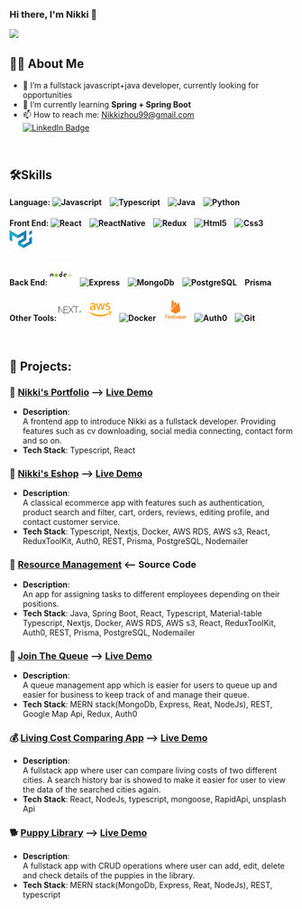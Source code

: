 ### Hi there, I'm Nikki 👋  
![](https://komarev.com/ghpvc/?username=nikkizhou)

## 👩🏻 About Me  
- 🔭 I’m a fullstack javascript+java developer, currently looking for opportunities  
- 🌱 I’m currently learning **Spring + Spring Boot**  
- 📫 How to reach me: Nikkizhou99@gmail.com  
    <div id="badges">
      <a href=https://www.linkedin.com/in/nikki-zhou-b456ba152/">
        <img src="https://img.shields.io/badge/LinkedIn-blue?style=for-the-badge&logo=linkedin&logoColor=white" alt="LinkedIn Badge"/>
      </a>
    </div>

<br>

## 🛠️Skills
#### Language: <img src="https://img.icons8.com/color/javascript.png" width="40" height="40" title="Javascript" alt="Javascript"/>&emsp;<img src="https://img.icons8.com/color/typescript.png" width="40" height="40" title="Typescript" alt="Typescript"/>&emsp;<img src="https://img.icons8.com/color/java.png" width="40" height="40" title="Java" alt="Java"/>&emsp;<img src="https://img.icons8.com/color/python.png" width="40" height="40" title="Python" alt="Python" />&emsp;
 
#### Front End: <img src="https://img.icons8.com/plasticine/react.png" width="40" height="40" title="React" alt="React"/>&emsp;<img src="https://miro.medium.com/max/1155/1*GkR93AAlILkmE_3QQf88Ug.png" width="40" height="40" title="ReactNative" alt="ReactNative"/>&emsp;<img src="https://img.icons8.com/color/redux.png" width="40" height="40" title="Redux" alt="Redux"/>&emsp;<img src="https://img.icons8.com/color/html-5.png" width="40" height="40" title="Html5" alt="Html5"/>&emsp;<img src="https://img.icons8.com/color/css3.png" width="40" height="40" title="Css3" alt="Css3"/>&emsp;<img src="https://github.com/devicons/devicon/blob/master/icons/materialui/materialui-original.svg" title="Material UI" alt="Material UI" width="40" height="40"/>&emsp;
 
#### Back End: <img src="https://github.com/devicons/devicon/blob/master/icons/nodejs/nodejs-original-wordmark.svg" width="40" height="40" title="NodeJs" alt="NodeJs"/>&emsp;<img src="https://cdn.iconscout.com/icon/free/png-256/express-2-282577.png" width="40" height="40" title="Express" alt="Express"/>&emsp;<img src="https://img.icons8.com/color/mongodb.png" width="40" height="40" title="MongoDb" alt="MongoDb"/>&emsp;<img src="https://img.icons8.com/color/postgresql" width="40" height="40" title="PostgreSQL" alt="PostgreSQL"/>&emsp;Prisma

#### Other Tools: <img src="https://github.com/devicons/devicon/blob/master/icons/nextjs/nextjs-original-wordmark.svg" title="NextJs" alt="NextJs" width="40" height="40"/>&emsp;<img src="https://github.com/devicons/devicon/blob/master/icons/amazonwebservices/amazonwebservices-plain-wordmark.svg" title="AWS" alt="AWS" width="40" height="40"/>&emsp;<img src="https://img.icons8.com/color/docker.png" title="Docker" alt="Docker" width="40" height="40"/>&emsp;<img src="https://github.com/devicons/devicon/blob/master/icons/firebase/firebase-plain-wordmark.svg" width="40" height="40" title="Firebase" alt="Firebase"/>&emsp;<img src="https://upload.wikimedia.org/wikipedia/commons/5/5b/Logo_de_Auth0.svg" width="40" height="40" title="Auth0" alt="Auth0"/>&emsp;<img src="https://img.icons8.com/color/git.png" width="40" height="40" title="Git" alt="Git"/>&emsp;
  
<br>



## 🧱 Projects:  
### 👧 [Nikki's Portfolio](https://github.com/nikkizhou/Portfolio-Nikki)  -->  [Live Demo](https://portfolio-tan-pi-61.vercel.app/) 
- **Description**:    
A frontend app to introduce Nikki as a fullstack developer. Providing features such as cv downloading, social media connecting, contact form and so on.
- **Tech Stack**: Typescript, React
  
### 🛒 [Nikki's Eshop](https://github.com/nikkizhou/Nikkis-EShop)  -->  [Live Demo](https://products-blue-beta.vercel.app) 
- **Description**:    
A classical ecommerce app with features such as authentication, product search and filter, cart, orders, reviews, editing profile, and contact customer service.
- **Tech Stack**: 
Typescript, Nextjs, Docker, AWS RDS, AWS s3, React, ReduxToolKit, Auth0, REST, Prisma, PostgreSQL, Nodemailer

### 📝 [Resource Management](https://github.com/nikkizhou/Resource-Management)  <-- Source Code
- **Description**:    
An app for assigning tasks to different employees depending on their positions.  
- **Tech Stack**: Java, Spring Boot, React, Typescript, Material-table  
Typescript, Nextjs, Docker, AWS RDS, AWS s3, React, ReduxToolKit, Auth0, REST, Prisma, PostgreSQL, Nodemailer

### 👯‍ [Join The Queue](https://github.com/nikkizhou/Join-The-Queue)  -->  [Live Demo](https://join-the-queue-client.onrender.com/)  
- **Description**:    
A queue management app which is easier for users to queue up and easier for business to keep track of and manage their queue.
- **Tech Stack**: MERN stack(MongoDb, Express, Reat, NodeJs), REST, Google Map Api, Redux, Auth0   

### 💰 [Living Cost Comparing App](https://github.com/nikkizhou/Living-Cost-App)  -->  [Live Demo](https://living-cost-app-client.vercel.app/)  
- **Description**:   
A fullstack app where user can compare living costs of two different cities. A search history bar is showed to make it easier for user to view the data of the searched cities again.
- **Tech Stack**: React, NodeJs, typescript, mongoose, RapidApi, unsplash Api  

### 🐕 [Puppy Library](https://github.com/nikkizhou/Puppy-Library)  -->  [Live Demo](https://puppies-library.vercel.app/)  
- **Description**:   
A fullstack app with CRUD operations where user can add, edit, delete and check details of the puppies in the library.
- **Tech Stack**: MERN stack(MongoDb, Express, Reat, NodeJs), REST, typescript    

